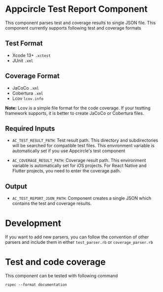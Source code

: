 # Appcircle Test Report Component

This component parses test and coverage results to single JSON file. This component currently supports following test and coverage formats

## Test Format

- Xcode 13+ `.xctest`
- JUnit `.xml`

## Coverage Format

- JaCoCo `.xml`
- Cobertura `.xml`
- Lcov `lcov.info` 

**Note:** Lcov is a simple file format for the code coverage. If your testting framework supports, it is better to create JaCoCo or Cobertura files.

## Required Inputs

- `AC_TEST_RESULT_PATH`: Test result path. This directory and subdirectories will be searched for compatible test files. This envıronment variable is automatically set if you use Appcircle's test component

- `AC_COVERAGE_RESULT_PATH`: Coverage result path. This environment variable is automatically set for iOS projects. For React Native and Flutter projects, you need to enter the coverage path.

## Output

- `AC_TEST_REPORT_JSON_PATH`: Component creates a single JSON which contains the test and coverage results.

# Development

If you want to add new parsers, you can follow the convention of other parsers and include them in either `test_parser.rb` or `coverage_parser.rb`

# Test and code coverage
This component can be tested with following command

```
rspec --format documentation
```
